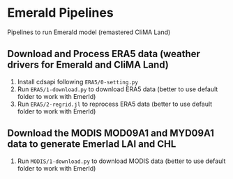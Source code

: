 # Emerald Pipelines

Pipelines to run Emerald model (remastered CliMA Land)


## Download and Process ERA5 data (weather drivers for Emerald and CliMA Land)
1. Install cdsapi following `ERA5/0-setting.py`
2. Run `ERA5/1-download.py` to download ERA5 data (better to use default folder to work with Emerld)
3. Run `ERA5/2-regrid.jl` to reprocess ERA5 data (better to use default folder to work with Emerld)


## Download the MODIS MOD09A1 and MYD09A1 data to generate Emerlad LAI and CHL
1. Run `MODIS/1-download.py` to download MODIS data (better to use default folder to work with Emerld)
